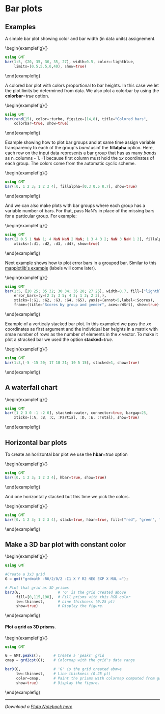 # Bar plots

## Examples

A simple bar plot showing color and bar width (in data units) assignement.

\begin{examplefig}{}
```julia
using GMT
bar(1:5, (20, 35, 30, 35, 27), width=0.5, color=:lightblue,
    limits=(0.5,5.5,0,40), show=true)
```
\end{examplefig}

A colored bar plot with colors proportional to bar heights. In this case we let the plot limits be determined from data. We also plot a colorbar by using the **colorbar**=*true* option.

\begin{examplefig}{}
```julia
using GMT
bar(rand(15), color=:turbo, figsize=(14,8), title="Colored bars",
    colorbar=true, show=true)
```
\end{examplefig}

Example showing how to plot bar groups and at same time assign variable transparency to each of the group's *band* usinf the **fillalpha** option. Here, each row on the input data represents a bar group that has as many *bands* as n_columns - 1. -1 because first column must hold the *xx* coordinates of each group. The colors come from the automatic cyclic scheme.

\begin{examplefig}{}
```julia
using GMT
bar([0. 1 2 3; 1 2 3 4], fillalpha=[0.3 0.5 0.7], show=true)
```
\end{examplefig}

And we can also make plots with bar groups where each group has a variable number of bars.
For that, pass NaN's in place of the missing bars for a particular group. For example:

\begin{examplefig}{}
```julia
using GMT
bar([2 0.5 1 NaN 1; 4 NaN NaN 2 NaN; 1 3 4 3 2; NaN 3 NaN 1 2], fillalpha=[0.3 0.5 0.7],
    xticks=(:d1, :d2, :d3, :d4), show=true)
```
\end{examplefig}


Next example shows how to plot error bars in a grouped bar. Similar to this [mapplotlib's example](https://matplotlib.org/3.1.1/gallery/lines_bars_and_markers/barchart.html#sphx-glr-gallery-lines-bars-and-markers-barchart-py) (labels will come later).

\begin{examplefig}{}
```julia
using GMT
bar(1:5, [20 25; 35 32; 30 34; 35 20; 27 25], width=0.7, fill=["lightblue", "brown"],
    error_bars=(y=[2 3; 3 5; 4 2; 1 3; 2 3],),
    xticks=(:G1, :G2, :G3, :G4, :G5), yaxis=(annot=5,label=:Scores),
    frame=(title="Scores by group and gender", axes=:WSrt), show=true)
```
\end{examplefig}

Example of a verticaly stacked bar plot. In this exampled we pass the *xx* coordinates as first argument and the individual bar heights in a matrix with smae number of rows as the number of elements in the *x* vector. To make it plot a stracked bar we used the option **stacked**=*true*.

\begin{examplefig}{}
```julia
using GMT
bar(1:3,[-5 -15 20; 17 10 21; 10 5 15], stacked=1, show=true)
```
\end{examplefig}

## A waterfall chart

\begin{examplefig}{}
```julia
using GMT
bar([1 2 3 0 -1 -2 0], stacked=:water, connector=true, bargap=25,
    xticks=(:A, :B, :C, :Partial, :D, :E, :Total), show=true)
```
\end{examplefig}


## Horizontal bar plots

To create an horizontal bar plot we use the **hbar**=*true* option

\begin{examplefig}{}
```julia
using GMT
bar([0. 1 2 3; 1 2 3 4], hbar=true, show=true)
```
\end{examplefig}

And one horizontally stacked but this time we pick the colors.

\begin{examplefig}{}
```julia
using GMT
bar([0. 1 2 3; 1 2 3 4], stack=true, hbar=true, fill=["red", "green", "blue"], show=true)
```
\end{examplefig}


## Make a 3D bar plot with constant color

\begin{examplefig}{}
```julia
using GMT

#Create a 3x3 grid
G = gmt("grdmath -R0/2/0/2 -I1 X Y R2 NEG EXP X MUL =");

# Plot that grid as 3D prisms
bar3(G,                 # 'G' is the grid created above
     fill=[0,115,190],  # Fill prisms with this RGB color
     lw=:thinnest,      # Line thickness (0.25 pt)
     show=true)         # Display the figure.
```
\end{examplefig}


#### Plot a grid as 3D prisms.

\begin{examplefig}{}
```julia
using GMT

G = GMT.peaks();      # Create a 'peaks' grid
cmap = grd2cpt(G);    # Colormap with the grid's data range

bar3(G,               # 'G' is the grid created above
     lw=:thinnest,    # Line thickness (0.25 pt)
     color=cmap,      # Paint the prisms with colormap computed from grid
     show=true)       # Display the figure.
```
\end{examplefig}

---

*Download a [Pluto Notebook here](bars.jl)*

